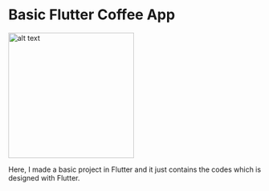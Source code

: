 # Basic Flutter Coffee App

<img src="https://user-images.githubusercontent.com/50543193/135700377-fa54bcf0-c98a-4a2a-bd9c-09ebd6348d42.png" alt="alt text" width="250" height="250 ">


Here, I made a basic project in Flutter and it just contains the codes which is designed with Flutter. 


